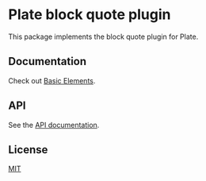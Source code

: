 # Plate block quote plugin

This package implements the block quote plugin for Plate.

## Documentation

Check out
[Basic Elements](https://platejs.org/docs/basic-elements).

## API

See the [API documentation](https://plate-api.udecode.io/globals.html). 

## License

[MIT](../../../LICENSE)
